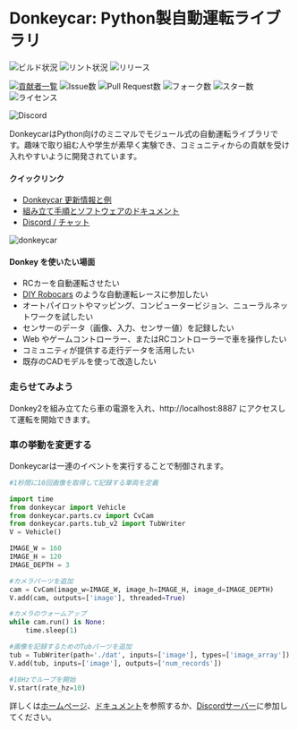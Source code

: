 # Donkeycar: Python製自動運転ライブラリ

![ビルド状況](https://github.com/autorope/donkeycar/actions/workflows/python-package-conda.yml/badge.svg?branch=main)
![リント状況](https://github.com/autorope/donkeycar/actions/workflows/superlinter.yml/badge.svg?branch=main)
![リリース](https://img.shields.io/github/v/release/autorope/donkeycar)

[![貢献者一覧](https://img.shields.io/github/contributors/autorope/donkeycar)](#contributors-)
![Issue数](https://img.shields.io/github/issues/autorope/donkeycar)
![Pull Request数](https://img.shields.io/github/issues-pr/autorope/donkeycar?)
![フォーク数](https://img.shields.io/github/forks/autorope/donkeycar)
![スター数](https://img.shields.io/github/stars/autorope/donkeycar)
![ライセンス](https://img.shields.io/github/license/autorope/donkeycar)

![Discord](https://img.shields.io/discord/662098530411741184.svg?logo=discord&colorB=7289DA)

DonkeycarはPython向けのミニマルでモジュール式の自動運転ライブラリです。趣味で取り組む人や学生が素早く実験でき、コミュニティからの貢献を受け入れやすいように開発されています。

#### クイックリンク
* [Donkeycar 更新情報と例](http://donkeycar.com)
* [組み立て手順とソフトウェアのドキュメント](http://docs.donkeycar.com)
* [Discord / チャット](https://discord.gg/PN6kFeA)

![donkeycar](https://github.com/autorope/donkeydocs/blob/master/docs/assets/build_hardware/donkey2.png)

#### Donkey を使いたい場面
* RCカーを自動運転させたい
* [DIY Robocars](http://diyrobocars.com) のような自動運転レースに参加したい
* オートパイロットやマッピング、コンピュータービジョン、ニューラルネットワークを試したい
* センサーのデータ（画像、入力、センサー値）を記録したい
* Web やゲームコントローラー、またはRCコントローラーで車を操作したい
* コミュニティが提供する走行データを活用したい
* 既存のCADモデルを使って改造したい

### 走らせてみよう
Donkey2を組み立てたら車の電源を入れ、http://localhost:8887 にアクセスして運転を開始できます。

### 車の挙動を変更する
Donkeycarは一連のイベントを実行することで制御されます。

```python
#1秒間に10回画像を取得して記録する車両を定義

import time
from donkeycar import Vehicle
from donkeycar.parts.cv import CvCam
from donkeycar.parts.tub_v2 import TubWriter
V = Vehicle()

IMAGE_W = 160
IMAGE_H = 120
IMAGE_DEPTH = 3

#カメラパーツを追加
cam = CvCam(image_w=IMAGE_W, image_h=IMAGE_H, image_d=IMAGE_DEPTH)
V.add(cam, outputs=['image'], threaded=True)

#カメラのウォームアップ
while cam.run() is None:
    time.sleep(1)

#画像を記録するためのTubパーツを追加
tub = TubWriter(path='./dat', inputs=['image'], types=['image_array'])
V.add(tub, inputs=['image'], outputs=['num_records'])

#10Hzでループを開始
V.start(rate_hz=10)
```

詳しくは[ホームページ](http://donkeycar.com)、[ドキュメント](http://docs.donkeycar.com)を参照するか、[Discordサーバー](http://www.donkeycar.com/community.html)に参加してください。
